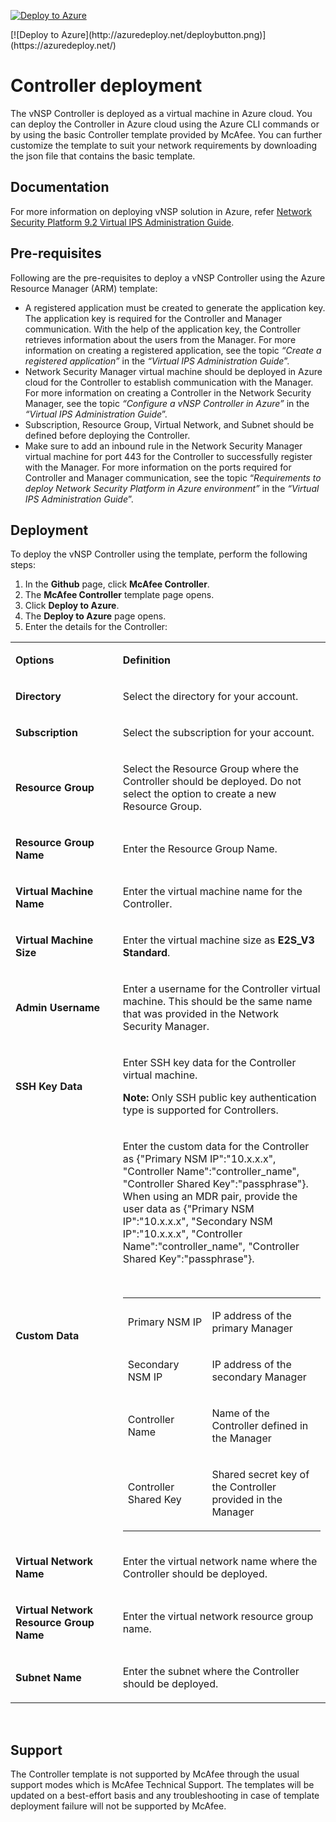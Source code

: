 [![Deploy to Azure](http://azuredeploy.net/deploybutton.png)](https://azuredeploy.net/)

<p>[![Deploy to Azure](http://azuredeploy.net/deploybutton.png)](https://azuredeploy.net/)</p>
<h1>Controller deployment</h1>
<p>The vNSP Controller is deployed as a virtual machine in Azure cloud. You can deploy the Controller in Azure cloud using the Azure CLI commands or by using the basic Controller template provided by McAfee. You can further customize the template to suit your network requirements by downloading the json file that contains the basic template.</p>
<h2>Documentation</h2>
<p>For more information on deploying vNSP solution in Azure, refer <a href="https://kc.mcafee.com/corporate/index?page=content&amp;id=PD27461&amp;actp=null&amp;viewlocale=en_US&amp;showDraft=false&amp;platinum_status=false&amp;locale=en_US">Network Security Platform 9.2 Virtual IPS Administration Guide</a>.</p>
<h2>Pre-requisites</h2>
<p>Following are the pre-requisites to deploy a vNSP Controller using the Azure Resource Manager (ARM) template:</p>
<ul>
<li>A registered application must be created to generate the application key. The application key is required for the Controller and Manager communication. With the help of the application key, the Controller retrieves information about the users from the Manager. For more information on creating a registered application, see the topic <em>&ldquo;Create a registered application&rdquo;</em> in the <em>&ldquo;Virtual IPS Administration Guide</em>&rdquo;.</li>
<li>Network Security Manager virtual machine should be deployed in Azure cloud for the Controller to establish communication with the Manager. For more information on creating a Controller in the Network Security Manager, see the topic <em>&ldquo;Configure a vNSP Controller in Azure&rdquo;</em> in the <em>&ldquo;Virtual IPS Administration Guide</em>&rdquo;.</li>
<li>Subscription, Resource Group, Virtual Network, and Subnet should be defined before deploying the Controller.</li>
<li>Make sure to add an inbound rule in the Network Security Manager virtual machine for port 443 for the Controller to successfully register with the Manager. For more information on the ports required for Controller and Manager communication, see the topic &ldquo;<em>Requirements to deploy Network Security Platform in Azure environment&rdquo;</em> in the <em>&ldquo;Virtual IPS Administration Guide</em>&rdquo;.</li>
</ul>
<h2>Deployment</h2>
<p>To deploy the vNSP Controller using the template, perform the following steps:</p>
<ol>
<li>In the <strong>Github</strong> page, click <strong>McAfee Controller</strong>.</li>
<li>The <strong>McAfee Controller</strong> template page opens.</li>
<li>Click <strong>Deploy to Azure</strong>.</li>
<li>The <strong>Deploy to Azure</strong> page opens.</li>
<li>Enter the details for the Controller:</li>
</ol>
<table>
<tbody>
<tr>
<td width="204">
<p><strong>Options</strong></p>
</td>
<td width="420">
<p><strong>Definition</strong></p>
</td>
</tr>
<tr>
<td width="204">
<p><strong>Directory</strong></p>
</td>
<td width="420">
<p>Select the directory for your account.</p>
</td>
</tr>
<tr>
<td width="204">
<p><strong>Subscription</strong></p>
</td>
<td width="420">
<p>Select the subscription for your account.</p>
</td>
</tr>
<tr>
<td width="204">
<p><strong>Resource Group</strong></p>
</td>
<td width="420">
<p>Select the Resource Group where the Controller should be deployed. Do not select the option to create a new Resource Group.</p>
</td>
</tr>
<tr>
<td width="204">
<p><strong>Resource Group Name</strong></p>
</td>
<td width="420">
<p>Enter the Resource Group Name.</p>
</td>
</tr>
<tr>
<td width="204">
<p><strong>Virtual Machine Name</strong></p>
</td>
<td width="420">
<p>Enter the virtual machine name for the Controller.</p>
</td>
</tr>
<tr>
<td width="204">
<p><strong>Virtual Machine Size</strong></p>
</td>
<td width="420">
<p>Enter the virtual machine size as <strong>E2S_V3 Standard</strong>.</p>
</td>
</tr>
<tr>
<td width="204">
<p><strong>Admin Username</strong></p>
</td>
<td width="420">
<p>Enter a username for the Controller virtual machine. This should be the same name that was provided in the Network Security Manager.</p>
</td>
</tr>
<tr>
<td width="204">
<p><strong>SSH Key Data</strong></p>
</td>
<td width="420">
<p>Enter SSH key data for the Controller virtual machine.</p>
<p><strong>Note:</strong> Only SSH public key authentication type is supported for Controllers.</p>
</td>
</tr>
<tr>
<td width="204">
<p><strong>Custom Data</strong></p>
</td>
<td width="420">
<p>Enter the custom data for the Controller as {"Primary NSM IP":"10.x.x.x", "Controller Name":"controller_name", "Controller Shared Key":"passphrase"}. When using an MDR pair, provide the user data as {"Primary NSM IP":"10.x.x.x", "Secondary NSM IP":"10.x.x.x", "Controller Name":"controller_name", "Controller Shared Key":"passphrase"}.</p>
<p>&nbsp;</p>
<table>
<tbody>
<tr>
<td width="155">
<p>Primary NSM IP</p>
</td>
<td width="250">
<p>IP address of the primary Manager</p>
</td>
</tr>
<tr>
<td width="155">
<p>Secondary NSM IP</p>
</td>
<td width="250">
<p>IP address of the secondary Manager</p>
</td>
</tr>
<tr>
<td width="155">
<p>Controller Name</p>
</td>
<td width="250">
<p>Name of the Controller defined in the Manager</p>
</td>
</tr>
<tr>
<td width="155">
<p>Controller Shared Key</p>
</td>
<td width="250">
<p>Shared secret key of the Controller provided in the Manager</p>
</td>
</tr>
</tbody>
</table>
</td>
</tr>
<tr>
<td width="204">
<p><strong>Virtual Network Name</strong></p>
</td>
<td width="420">
<p>Enter the virtual network name where the Controller should be deployed.</p>
</td>
</tr>
<tr>
<td width="204">
<p><strong>Virtual Network Resource Group Name</strong></p>
</td>
<td width="420">
<p>Enter the virtual network resource group name.</p>
</td>
</tr>
<tr>
<td width="204">
<p><strong>Subnet Name</strong></p>
</td>
<td width="420">
<p>Enter the subnet where the Controller should be deployed.</p>
</td>
</tr>
</tbody>
</table>
<p>&nbsp;</p>
<h2>Support</h2>
<p>The Controller template is not supported by McAfee through the usual support modes which is McAfee Technical Support. The templates will be updated on a best-effort basis and any troubleshooting in case of template deployment failure will not be supported by McAfee.</p>